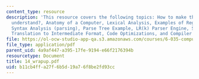 ```yaml
---
content_type: resource
description: 'This resource covers the following topics: How to make the computer
  understand?, Anatomy of a Computer, Lexical Analysis, Examples of Regular Expressions,
  Syntax Analysis (parsing), Parse Tree Example, LR(k) Parser Engine, Semantic Analysis,
  Translation to Intermediate Format, Code Optimizations, and Compiler Derby.'
file: https://ol-ocw-studio-app-qa.s3.amazonaws.com/courses/6-035-computer-language-engineering-sma-5502-fall-2005/b11cb4ffa27f6b5d19a76f8be2fd93cc_14_wrapup.pdf
file_type: application/pdf
parent_uid: 4a9af447-a395-17fe-9194-e66f2176394b
resourcetype: Document
title: 14_wrapup.pdf
uid: b11cb4ff-a27f-6b5d-19a7-6f8be2fd93cc
---
```

